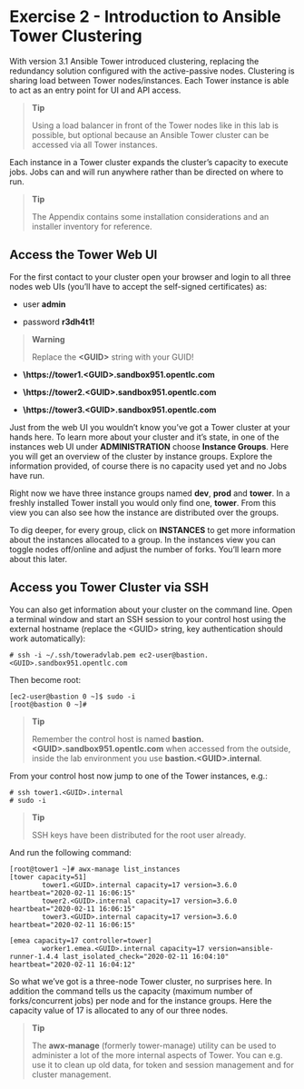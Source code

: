 # Exercise 2 - Introduction to Ansible Tower Clustering

With version 3.1 Ansible Tower introduced clustering, replacing the
redundancy solution configured with the active-passive nodes. Clustering
is sharing load between Tower nodes/instances. Each Tower instance is
able to act as an entry point for UI and API access.

> **Tip**
>
> Using a load balancer in front of the Tower nodes like in this lab is
> possible, but optional because an Ansible Tower cluster can be
> accessed via all Tower instances.

Each instance in a Tower cluster expands the cluster’s capacity to
execute jobs. Jobs can and will run anywhere rather than be directed on
where to run.

> **Tip**
>
> The Appendix contains some installation considerations and an
> installer inventory for reference.

## Access the Tower Web UI

For the first contact to your cluster open your browser and login to all
three nodes web UIs (you’ll have to accept the self-signed certificates)
as:

  - user **admin**

  - password **r3dh4t1\!**

> **Warning**
>
> Replace the **\<GUID\>** string with your GUID\!

  - **\\https://tower1.\<GUID\>.sandbox951.opentlc.com**

  - **\\https://tower2.\<GUID\>.sandbox951.opentlc.com**

  - **\\https://tower3.\<GUID\>.sandbox951.opentlc.com**

Just from the web UI you wouldn’t know you’ve got a Tower cluster at
your hands here. To learn more about your cluster and it’s state, in one
of the instances web UI under **ADMINISTRATION** choose **Instance
Groups**. Here you will get an overview of the cluster by instance
groups. Explore the information provided, of course there is no capacity
used yet and no Jobs have run.

Right now we have three instance groups named **dev**, **prod** and
**tower**. In a freshly installed Tower install you would only find one,
**tower**. From this view you can also see how the instance are
distributed over the groups.

To dig deeper, for every group, click on **INSTANCES** to get more
information about the instances allocated to a group. In the instances
view you can toggle nodes off/online and adjust the number of forks.
You’ll learn more about this later.

## Access you Tower Cluster via SSH

You can also get information about your cluster on the command line.
Open a terminal window and start an SSH session to your control host
using the external hostname (replace the \<GUID\> string, key
authentication should work automatically):

    # ssh -i ~/.ssh/toweradvlab.pem ec2-user@bastion.<GUID>.sandbox951.opentlc.com

Then become root:

    [ec2-user@bastion 0 ~]$ sudo -i
    [root@bastion 0 ~]#

> **Tip**
>
> Remember the control host is named
> **bastion.\<GUID\>.sandbox951.opentlc.com** when accessed from the
> outside, inside the lab environment you use
> **bastion.\<GUID\>.internal**.

From your control host now jump to one of the Tower instances, e.g.:

    # ssh tower1.<GUID>.internal
    # sudo -i

> **Tip**
>
> SSH keys have been distributed for the root user already.

And run the following command:

    [root@tower1 ~]# awx-manage list_instances
    [tower capacity=51]
            tower1.<GUID>.internal capacity=17 version=3.6.0 heartbeat="2020-02-11 16:06:15"
            tower2.<GUID>.internal capacity=17 version=3.6.0 heartbeat="2020-02-11 16:06:15"
            tower3.<GUID>.internal capacity=17 version=3.6.0 heartbeat="2020-02-11 16:06:15"

    [emea capacity=17 controller=tower]
            worker1.emea.<GUID>.internal capacity=17 version=ansible-runner-1.4.4 last_isolated_check="2020-02-11 16:04:10" heartbeat="2020-02-11 16:04:12"

So what we’ve got is a three-node Tower cluster, no surprises here. In
addition the command tells us the capacity (maximum number of
forks/concurrent jobs) per node and for the instance groups. Here the
capacity value of 17 is allocated to any of our three nodes.

> **Tip**
>
> The **awx-manage** (formerly tower-manage) utility can be used to
> administer a lot of the more internal aspects of Tower. You can e.g.
> use it to clean up old data, for token and session management and for
> cluster management.
